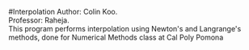 #Interpolation
Author: Colin Koo.  
Professor: Raheja.  
This program performs interpolation using Newton's and Langrange's methods, done for Numerical Methods class at Cal Poly Pomona
